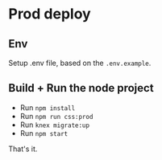 # Prod deploy

## Env

Setup .env file, based on the `.env.example`.

## Build + Run the node project

- Run `npm install`
- Run `npm run css:prod`
- Run `knex migrate:up`
- Run `npm start`

That's it.